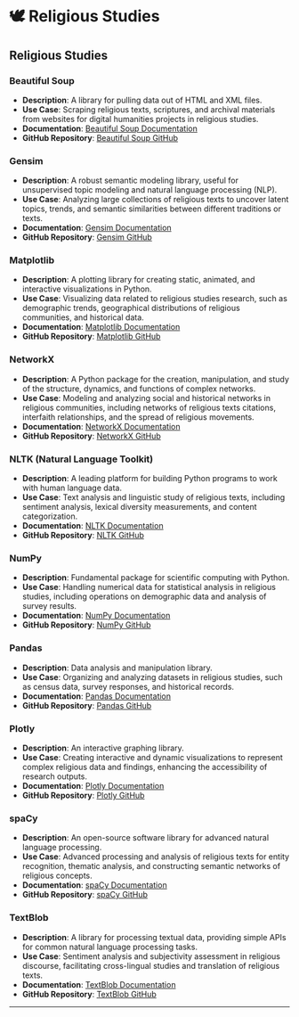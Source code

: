 # 🕊️ Religious Studies

## Religious Studies

### Beautiful Soup

* **Description**: A library for pulling data out of HTML and XML files.
* **Use Case**: Scraping religious texts, scriptures, and archival materials from websites for digital humanities projects in religious studies.
* **Documentation**: [Beautiful Soup Documentation](https://www.crummy.com/software/BeautifulSoup/bs4/doc/)
* **GitHub Repository**: [Beautiful Soup GitHub](https://www.crummy.com/software/BeautifulSoup/)

### Gensim

* **Description**: A robust semantic modeling library, useful for unsupervised topic modeling and natural language processing (NLP).
* **Use Case**: Analyzing large collections of religious texts to uncover latent topics, trends, and semantic similarities between different traditions or texts.
* **Documentation**: [Gensim Documentation](https://radimrehurek.com/gensim/)
* **GitHub Repository**: [Gensim GitHub](https://github.com/RaRe-Technologies/gensim)

### Matplotlib

* **Description**: A plotting library for creating static, animated, and interactive visualizations in Python.
* **Use Case**: Visualizing data related to religious studies research, such as demographic trends, geographical distributions of religious communities, and historical data.
* **Documentation**: [Matplotlib Documentation](https://matplotlib.org/)
* **GitHub Repository**: [Matplotlib GitHub](https://github.com/matplotlib/matplotlib)

### NetworkX

* **Description**: A Python package for the creation, manipulation, and study of the structure, dynamics, and functions of complex networks.
* **Use Case**: Modeling and analyzing social and historical networks in religious communities, including networks of religious texts citations, interfaith relationships, and the spread of religious movements.
* **Documentation**: [NetworkX Documentation](https://networkx.org/)
* **GitHub Repository**: [NetworkX GitHub](https://github.com/networkx/networkx)

### NLTK (Natural Language Toolkit)

* **Description**: A leading platform for building Python programs to work with human language data.
* **Use Case**: Text analysis and linguistic study of religious texts, including sentiment analysis, lexical diversity measurements, and content categorization.
* **Documentation**: [NLTK Documentation](https://www.nltk.org/)
* **GitHub Repository**: [NLTK GitHub](https://github.com/nltk/nltk)

### NumPy

* **Description**: Fundamental package for scientific computing with Python.
* **Use Case**: Handling numerical data for statistical analysis in religious studies, including operations on demographic data and analysis of survey results.
* **Documentation**: [NumPy Documentation](https://numpy.org/doc/)
* **GitHub Repository**: [NumPy GitHub](https://github.com/numpy/numpy)

### Pandas

* **Description**: Data analysis and manipulation library.
* **Use Case**: Organizing and analyzing datasets in religious studies, such as census data, survey responses, and historical records.
* **Documentation**: [Pandas Documentation](https://pandas.pydata.org/)
* **GitHub Repository**: [Pandas GitHub](https://github.com/pandas-dev/pandas)

### Plotly

* **Description**: An interactive graphing library.
* **Use Case**: Creating interactive and dynamic visualizations to represent complex religious data and findings, enhancing the accessibility of research outputs.
* **Documentation**: [Plotly Documentation](https://plotly.com/python/)
* **GitHub Repository**: [Plotly GitHub](https://github.com/plotly/plotly.py)

### spaCy

* **Description**: An open-source software library for advanced natural language processing.
* **Use Case**: Advanced processing and analysis of religious texts for entity recognition, thematic analysis, and constructing semantic networks of religious concepts.
* **Documentation**: [spaCy Documentation](https://spacy.io/)
* **GitHub Repository**: [spaCy GitHub](https://github.com/explosion/spaCy)

### TextBlob

* **Description**: A library for processing textual data, providing simple APIs for common natural language processing tasks.
* **Use Case**: Sentiment analysis and subjectivity assessment in religious discourse, facilitating cross-lingual studies and translation of religious texts.
* **Documentation**: [TextBlob Documentation](https://textblob.readthedocs.io/en/dev/)
* **GitHub Repository**: [TextBlob GitHub](https://github.com/sloria/TextBlob)

***

